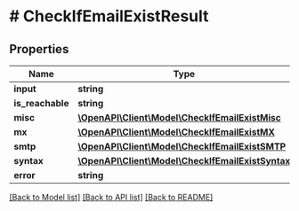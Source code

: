 # # CheckIfEmailExistResult

## Properties

Name | Type | Description | Notes
------------ | ------------- | ------------- | -------------
**input** | **string** |  | [optional]
**is_reachable** | **string** |  | [optional]
**misc** | [**\OpenAPI\Client\Model\CheckIfEmailExistMisc**](CheckIfEmailExistMisc.md) |  | [optional]
**mx** | [**\OpenAPI\Client\Model\CheckIfEmailExistMX**](CheckIfEmailExistMX.md) |  | [optional]
**smtp** | [**\OpenAPI\Client\Model\CheckIfEmailExistSMTP**](CheckIfEmailExistSMTP.md) |  | [optional]
**syntax** | [**\OpenAPI\Client\Model\CheckIfEmailExistSyntax**](CheckIfEmailExistSyntax.md) |  | [optional]
**error** | **string** |  | [optional]

[[Back to Model list]](../../README.md#models) [[Back to API list]](../../README.md#endpoints) [[Back to README]](../../README.md)
